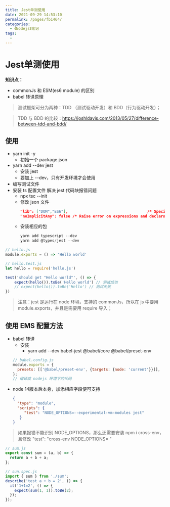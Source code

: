 ```yaml
---
title: Jest单测使用
date: 2021-09-29 14:53:10
permalink: /pages/fb1464/
categories:
  - 《Nodejs》笔记
tags:
  - 
---
```


# Jest单测使用

**知识点：**
- commonJs 和 ESM(es6 module) 的区别
- babel 转译原理

> 测试框架可分为两种：TDD （测试驱动开发）和 BDD（行为驱动开发）；
<!-- more -->

> TDD 与 BDD 的比较：https://joshldavis.com/2013/05/27/difference-between-tdd-and-bdd/

## 使用

- yarn init -y
  - 初始一个 package.json
- yarn add --dev jest
  - 安装 jest
  - 要加上 --dev，只有开发环境才会使用
- 编写测试文件
- 安装 ts 配置文件 解决 jest 代码块报错问题
  - npx tsc --init
  - 修改 json 文件
    ```json
    "lib": ["DOM","ES6"],                                   /* Specify library files to be included in the compilation. */
    "noImplicitAny": false /* Raise error on expressions and declarations with an implied 'any' type. */,
    ```
  - 安装相应的包
    ```ts
    yarn add typescript --dev
    yarn add @types/jest --dev
    ```

```js
// hello.js
module.exports = () => 'Hello world'

// hello.test.js
let hello = require('hello.js')

test('should get "Hello world"', () => {
    expect(hello()).toBe('Hello world') // 测试成功
    // expect(hello()).toBe('Hello') // 测试失败
})
```

> 注意：jest 是运行在 node 环境，支持的 commonJs，所以在 js 中要用 module.exports，并且是需要用 require 导入；

## 使用 EMS 配置方法

- babel 转译
  - 安装
    - yarn add --dev babel-jest @babel/core @babel/preset-env
  ```js
  // babel.config.js
  module.exports = {
    presets: [['@babel/preset-env', {targets: {node: 'current'}}]],
  };
  // 编译成 nodejs 环境下的代码
  ```
- node 14版本后本身，加添相应字段便可支持
  ```json
  {
    "type": "module",
    "scripts": {
       "test": "NODE_OPTIONS=--experimental-vm-modules jest"
     }
  }
  ```

> 如果报错不能识别 NODE_OPTIONS，那么还需要安装 npm i cross-env，且修改  "test": "cross-env NODE_OPTIONS=<your options> <commands>"
  
```js
// sum.js
export const sum = (a, b) => {
  return a + b + a;
};

// sun.spec.js
import { sum } from './sum';
describe('test a + b = 2', () => {
  it('1+1=2', () => {
    expect(sum(1, 1)).toBe(2);
  });
});
```